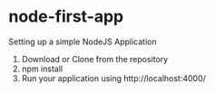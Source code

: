 # node-first-app
Setting up a simple NodeJS Application

1. Download or Clone from the repository 
2. npm install 
3. Run your application using http://localhost:4000/
